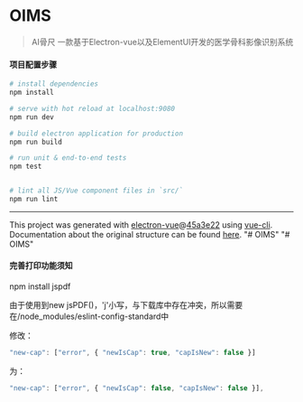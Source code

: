 # OIMS

> AI骨尺  一款基于Electron-vue以及ElementUI开发的医学骨科影像识别系统

#### 项目配置步骤

``` bash
# install dependencies
npm install

# serve with hot reload at localhost:9080
npm run dev

# build electron application for production
npm run build

# run unit & end-to-end tests
npm test


# lint all JS/Vue component files in `src/`
npm run lint

```

---

This project was generated with [electron-vue](https://github.com/SimulatedGREG/electron-vue)@[45a3e22](https://github.com/SimulatedGREG/electron-vue/tree/45a3e224e7bb8fc71909021ccfdcfec0f461f634) using [vue-cli](https://github.com/vuejs/vue-cli). Documentation about the original structure can be found [here](https://simulatedgreg.gitbooks.io/electron-vue/content/index.html).
"# OIMS" 
"# OIMS" 



#### 完善打印功能须知

npm install jspdf

由于使用到new jsPDF()，'j'小写，与下载库中存在冲突，所以需要在/node_modules/eslint-config-standard中

修改：

```javascript
"new-cap": ["error", { "newIsCap": true, "capIsNew": false }]
```

为：

```javascript
"new-cap": ["error", { "newIsCap": false, "capIsNew": false }],
```
